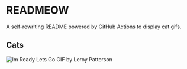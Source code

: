 # READMEOW

A self-rewriting README powered by GitHub Actions to display cat gifs.

## Cats

![Im Ready Lets Go GIF by Leroy Patterson](https://media2.giphy.com/media/CjmvTCZf2U3p09Cn0h/200.gif?cid=9acd02dapydfklvurmzkvvuupcpbht38sqmvsnyezlomvbej&ep=v1_gifs_search&rid=200.gif&ct=g)
